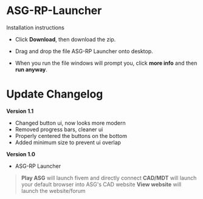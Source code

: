 # ASG-RP-Launcher

Installation instructions
 - Click __Download__, then download the zip.
 
 - Drag and drop the file ASG-RP Launcher onto desktop.
 
 - When you run the file windows will prompt you, click __more info__ and then __run anyway__.
 
 # Update Changelog
 __Version 1.1__
  - Changed button ui, now looks more modern
  - Removed progress bars, cleaner ui
  - Properly centered the buttons on the bottom
  - Added minimum size to prevent ui overlap
  
 __Version 1.0__ 
  - ASG-RP Launcher 
   > __Play ASG__ will launch fivem and directly connect 
   > __CAD/MDT__ will launch your default browser into ASG's CAD website
   > __View website__ will launch the website/forum 
